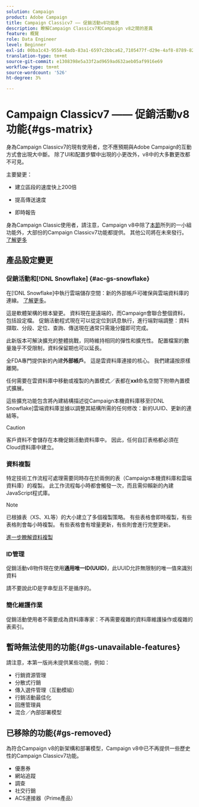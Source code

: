 ```yaml
---
solution: Campaign
product: Adobe Campaign
title: Campaign Classicv7 —— 促銷活動v8功能表
description: 瞭解Campaign Classicv7和Campaign v8之間的差異
feature: 概覽
role: Data Engineer
level: Beginner
exl-id: 00ba1c43-9558-4adb-83a1-6597c2bbca62,7105477f-d29e-4af8-8789-82b4459761b0
translation-type: tm+mt
source-git-commit: e1308398e5a33f2ad9659ad632aeb05af9916e69
workflow-type: tm+mt
source-wordcount: '526'
ht-degree: 3%

---
```


# Campaign Classicv7 —— 促銷活動v8功能{#gs-matrix}


身為Campaign Classicv7的現有使用者，您不應預期與Adobe Campaign的互動方式會出現大中斷。 除了UI和配置步驟中出現的小更改外，v8中的大多數更改都不可見。

主要變更：

* 建立區段的速度快上200倍

* 提高傳送速度

* 即時報告

身為Campaign Classic使用者，請注意，Campaign v8中除了[本節](#gs-removed)所列的一小組功能外，大部份的Campaign Classicv7功能都提供。 其他公司將在未來發行。 [了解更多](#gs-unavailable-features)


## 產品設定變更

### 促銷活動和[!DNL Snowflake] {#ac-gs-snowflake}

在[!DNL Snowflake]中執行雲端儲存空間：新的外部帳戶可確保與雲端資料庫的連線。 [了解更多](#ac-gs-snowflake)。

這是軟體架構的根本變更。 資料現在是遠端的，而Campaign會聯合整個資料，包括設定檔。 促銷活動程式現在可以從定位到訊息執行，進行端對端調整：資料擷取、分段、定位、查詢、傳送現在通常只需幾分鐘即可完成。

此新版本可解決擴充的整體挑戰，同時維持相同的彈性和擴充性。 配置檔案的數量幾乎不受限制，資料保留期也可以延長。

全FDA專門提供新的內建&#x200B;**外部帳戶**。 這是雲資料庫連接的核心。 我們建議按原樣離開。

任何需要在雲資料庫中移動或複製的內置模式／表都在&#x200B;**xxl**&#x200B;命名空間下附帶內置模式擴展。

這些擴充功能包含將內建結構描述從Campaign本機資料庫移至[!DNL Snowflake]雲端資料庫並據以調整其結構所需的任何修改：新的UUID、更新的連結等。

>[!CAUTION]
>
> 客戶資料不會儲存在本機促銷活動資料庫中。 因此，任何自訂表格都必須在Cloud資料庫中建立。


### 資料複製

特定技術工作流程可處理需要同時存在於兩側的表（Campaign本機資料庫和雲端資料庫）的複製。 此工作流程每小時都會觸發一次，而且需仰賴新的內建JavaScript程式庫。

>[!NOTE]
>
> 已根據表（XS、XL等）的大小建立了多個複製策略。
> 有些表格會即時複製，有些表格則會每小時複製。 有些表格會有增量更新，有些則會進行完整更新。


[進一步瞭解資料複製](../config/replication.md)

### ID管理

促銷活動v8物件現在使用&#x200B;**通用唯一ID(UUID)**，此UUID允許無限制的唯一值來識別資料

請不要說此ID是字串型且不是循序的。

### 簡化維護作業

促銷活動使用者不需要成為資料庫專家：不再需要複雜的資料庫維護操作或複雜的表索引。

## 暫時無法使用的功能{#gs-unavailable-features}

請注意，本第一版尚未提供某些功能，例如：

* 行銷資源管理
* 分散式行銷
* 傳入選件管理（互動模組）
* 行銷活動最佳化
* 回應管理員
* 混合／內部部署模型

## 已移除的功能{#gs-removed}

為符合Campaign v8的新架構和部署模型，Campaign v8中已不再提供一些歷史性的Campaign Classicv7功能。

* 優惠券
* 網站追蹤
* 調查
* 社交行銷
* ACS連接器（Prime產品）

